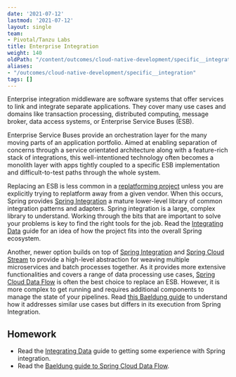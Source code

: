 ```yaml
---
date: '2021-07-12'
lastmod: '2021-07-12'
layout: single
team:
- Pivotal/Tanzu Labs
title: Enterprise Integration
weight: 140
oldPath: "/content/outcomes/cloud-native-development/specific__integration.md"
aliases:
- "/outcomes/cloud-native-development/specific__integration"
tags: []
---
```


Enterprise integration middleware are software systems that offer services to link and integrate separate applications. They cover many use cases and domains like transaction processing, distributed computing, message broker, data access systems, or Enterprise Service Buses (ESB).

Enterprise Service Buses provide an orchestration layer for the many moving parts of an application portfolio. Aimed at enabling separation of concerns through a service orientated architecture along with a feature-rich stack of integrations, this well-intentioned technology often becomes a monolith layer with apps tightly coupled to a specific ESB implementation and difficult-to-test paths through the whole system.

Replacing an ESB is less common in a [replatforming project](https://tanzu.vmware.com/replatforming) unless you are explicitly trying to replatform away from a given vendor. When this occurs, Spring provides [Spring Integration](https://spring.io/projects/spring-integration) a mature lower-level library of common integration patterns and adapters. Spring integration is a large, complex library to understand. Working through the bits that are important to solve your problems is key to find the right tools for the job. Read the [Integrating Data](https://spring.io/guides/gs/integration/) guide for an idea of how the project fits into the overall Spring ecosystem.

Another, newer option builds on top of [Spring Integration](https://spring.io/projects/spring-integration) and [Spring Cloud Stream](https://spring.io/projects/spring-cloud-stream) to provide a high-level abstraction for weaving multiple microservices and batch processes together. As it provides more extensive functionalities and covers a range of data processing use cases, [Spring Cloud Data Flow](https://spring.io/projects/spring-cloud-dataflow) is often the best choice to replace an ESB. However, it is more complex to get running and requires additional components to manage the state of your pipelines. Read [this Baeldung guide](https://www.baeldung.com/spring-cloud-data-flow-stream-processing) to understand how it addresses similar use cases but differs in its execution from Spring Integration.


## Homework

- Read the [Integrating Data](https://spring.io/guides/gs/integration/) guide to getting some experience with Spring integration.
- Read the [Baeldung guide to Spring Cloud Data Flow](https://www.baeldung.com/spring-cloud-data-flow-stream-processing).